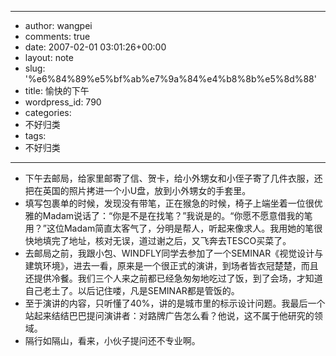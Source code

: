 - --
- author: wangpei
- comments: true
- date: 2007-02-01 03:01:26+00:00
- layout: note
- slug: '%e6%84%89%e5%bf%ab%e7%9a%84%e4%b8%8b%e5%8d%88'
- title: 愉快的下午
- wordpress_id: 790
- categories:
- 不好归类
- tags:
- 不好归类
- --
- 下午去邮局，给家里邮寄了信、贺卡，给小外甥女和小侄子寄了几件衣服，还把在英国的照片拷进一个小U盘，放到小外甥女的手套里。
- 填写包裹单的时候，发现没有带笔，正在猴急的时候，椅子上端坐着一位很优雅的Madam说话了：“你是不是在找笔？”我说是的。“你愿不愿意借我的笔用？”这位Madam简直太客气了，分明是帮人，听起来像求人。我用她的笔很快地填完了地址，核对无误，道过谢之后，又飞奔去TESCO买菜了。
- 去邮局之前，我跟小包、WINDFLY同学去参加了一个SEMINAR《视觉设计与建筑环境》，进去一看，原来是一个很正式的演讲，到场者皆衣冠楚楚，而且还提供冷餐。我们三个人来之前都已经急匆匆地吃过了饭，到了会场，才知道自己老土了。以后记住喽，凡是SEMINAR都是管饭的。
- 至于演讲的内容，只听懂了40%，讲的是城市里的标示设计问题。我最后一个站起来结结巴巴提问演讲者：对路牌广告怎么看？他说，这不属于他研究的领域。
- 隔行如隔山，看来，小伙子提问还不专业啊。
